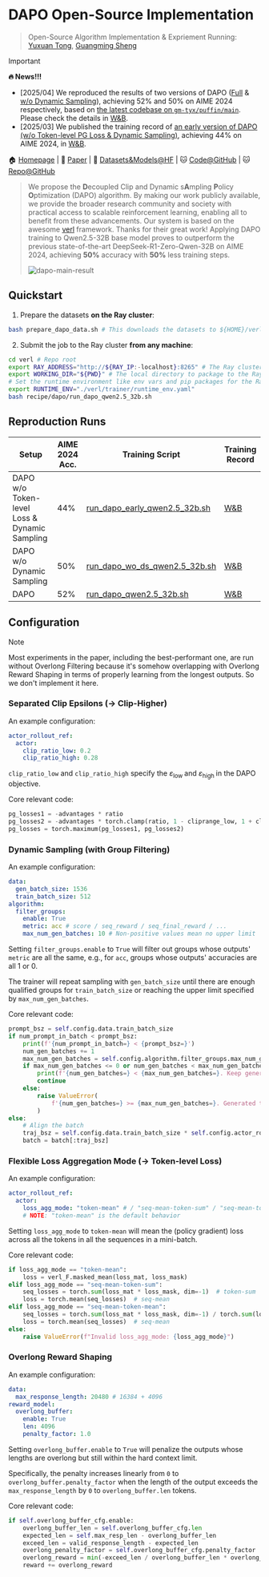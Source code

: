 # DAPO Open-Source Implementation

> Open-Source Algorithm Implementation & Expriement Running: [Yuxuan Tong](https://tongyx361.github.io/), [Guangming Sheng](https://hk.linkedin.com/in/guangming-sheng-b50640211)

> [!IMPORTANT]
>
> **🔥 News!!!**
>
> - [2025/04] We reproduced the results of two versions of DAPO ([Full](./run_dapo_qwen2.5_32b.sh) & [w/o Dynamic Sampling](./run_dapo_wo_ds_qwen2.5_32b.sh)), achieving 52% and 50% on AIME 2024 respectively, based on [the latest codebase on `gm-tyx/puffin/main`](https://github.com/volcengine/verl/tree/gm-tyx/puffin/main/recipe/dapo). Please check the details in [W&B](https://wandb.ai/verl-org/DAPO%20Reproduction%20on%20verl/workspace?nw=wmb4qxfht0n).
> - [2025/03] We published the training record of [an early version of DAPO (w/o Token-level PG Loss & Dynamic Sampling)](./run_dapo_early_qwen2.5_32b.sh), achieving 44% on AIME 2024, in [W&B](https://wandb.ai/verl-org/DAPO%20Reproduction%20on%20verl/workspace?nw=wmb4qxfht0n).

🏠 [Homepage](https://dapo-sia.github.io/) | 📝 [Paper](https://dapo-sia.github.io/static/pdf/dapo_paper.pdf) | 🤗 [Datasets&Models@HF](https://huggingface.co/collections/BytedTsinghua-SIA/dapo-67d7f1517ee33c8aed059da0) | 🐱 [Code@GitHub](https://github.com/volcengine/verl/tree/gm-tyx/puffin/main/recipe/dapo) | 🐱 [Repo@GitHub](https://github.com/BytedTsinghua-SIA/DAPO)

> We propose the **D**ecoupled Clip and Dynamic s**A**mpling **P**olicy **O**ptimization (DAPO) algorithm. By making our work publicly available, we provide the broader research community and society with practical access to scalable reinforcement learning, enabling all to benefit from these advancements. Our system is based on the awesome [verl](https://github.com/volcengine/verl) framework. Thanks for their great work! Applying DAPO training to Qwen2.5-32B base model proves to outperform the previous state-of-the-art DeepSeek-R1-Zero-Qwen-32B on AIME 2024, achieving **50%** accuracy with **50%** less training steps.
>
> ![dapo-main-result](https://dapo-sia.github.io/static/images/score.png)

## Quickstart

1. Prepare the datasets **on the Ray cluster**:

```bash
bash prepare_dapo_data.sh # This downloads the datasets to ${HOME}/verl/data by default
```

2. Submit the job to the Ray cluster **from any machine**:

```bash
cd verl # Repo root
export RAY_ADDRESS="http://${RAY_IP:-localhost}:8265" # The Ray cluster address to connect to
export WORKING_DIR="${PWD}" # The local directory to package to the Ray cluster
# Set the runtime environment like env vars and pip packages for the Ray cluster in yaml
export RUNTIME_ENV="./verl/trainer/runtime_env.yaml"
bash recipe/dapo/run_dapo_qwen2.5_32b.sh
```

## Reproduction Runs

| Setup                                        | AIME 2024 Acc. | Training Script                                                  | Training Record                                                                           |
| -------------------------------------------- | -------------- | ---------------------------------------------------------------- | ----------------------------------------------------------------------------------------- |
| DAPO w/o Token-level Loss & Dynamic Sampling | 44%            | [run_dapo_early_qwen2.5_32b.sh](./run_dapo_early_qwen2.5_32b.sh) | [W&B](https://wandb.ai/verl-org/DAPO%20Reproduction%20on%20verl/workspace?nw=wmb4qxfht0n) |
| DAPO w/o Dynamic Sampling                    | 50%            | [run_dapo_wo_ds_qwen2.5_32b.sh](./run_dapo_wo_ds_qwen2.5_32b.sh) | [W&B](https://wandb.ai/verl-org/DAPO%20Reproduction%20on%20verl/workspace?nw=wmb4qxfht0n) |
| DAPO                                         | 52%            | [run_dapo_qwen2.5_32b.sh](./run_dapo_qwen2.5_32b.sh)             | [W&B](https://wandb.ai/verl-org/DAPO%20Reproduction%20on%20verl/workspace?nw=wmb4qxfht0n) |

## Configuration

> [!NOTE]
> Most experiments in the paper, including the best-performant one, are run without Overlong Filtering because it's somehow overlapping with Overlong Reward Shaping in terms of properly learning from the longest outputs. So we don't implement it here.

### Separated Clip Epsilons (-> Clip-Higher)

An example configuration:

```yaml
actor_rollout_ref:
  actor:
    clip_ratio_low: 0.2
    clip_ratio_high: 0.28
```

`clip_ratio_low` and `clip_ratio_high` specify the $\varepsilon_{\text {low }}$ and $\varepsilon_{\text {high }}$ in the DAPO objective.

Core relevant code:

```python
pg_losses1 = -advantages * ratio
pg_losses2 = -advantages * torch.clamp(ratio, 1 - cliprange_low, 1 + cliprange_high)
pg_losses = torch.maximum(pg_losses1, pg_losses2)
```

### Dynamic Sampling (with Group Filtering)

An example configuration:

```yaml
data:
  gen_batch_size: 1536
  train_batch_size: 512
algorithm:
  filter_groups:
    enable: True
    metric: acc # score / seq_reward / seq_final_reward / ...
    max_num_gen_batches: 10 # Non-positive values mean no upper limit
```

Setting `filter_groups.enable` to `True` will filter out groups whose outputs' `metric` are all the same, e.g., for `acc`, groups whose outputs' accuracies are all 1 or 0.

The trainer will repeat sampling with `gen_batch_size` until there are enough qualified groups for `train_batch_size` or reaching the upper limit specified by `max_num_gen_batches`.

Core relevant code:

```python
prompt_bsz = self.config.data.train_batch_size
if num_prompt_in_batch < prompt_bsz:
    print(f'{num_prompt_in_batch=} < {prompt_bsz=}')
    num_gen_batches += 1
    max_num_gen_batches = self.config.algorithm.filter_groups.max_num_gen_batches
    if max_num_gen_batches <= 0 or num_gen_batches < max_num_gen_batches:
        print(f'{num_gen_batches=} < {max_num_gen_batches=}. Keep generating...')
        continue
    else:
        raise ValueError(
            f'{num_gen_batches=} >= {max_num_gen_batches=}. Generated too many. Please check your data.'
        )
else:
    # Align the batch
    traj_bsz = self.config.data.train_batch_size * self.config.actor_rollout_ref.rollout.n
    batch = batch[:traj_bsz]
```

### Flexible Loss Aggregation Mode (-> Token-level Loss)

An example configuration:

```yaml
actor_rollout_ref:
  actor:
    loss_agg_mode: "token-mean" # / "seq-mean-token-sum" / "seq-mean-token-mean"
    # NOTE: "token-mean" is the default behavior
```

Setting `loss_agg_mode` to `token-mean` will mean the (policy gradient) loss across all the tokens in all the sequences in a mini-batch.

Core relevant code:

```python
if loss_agg_mode == "token-mean":
    loss = verl_F.masked_mean(loss_mat, loss_mask)
elif loss_agg_mode == "seq-mean-token-sum":
    seq_losses = torch.sum(loss_mat * loss_mask, dim=-1)  # token-sum
    loss = torch.mean(seq_losses)  # seq-mean
elif loss_agg_mode == "seq-mean-token-mean":
    seq_losses = torch.sum(loss_mat * loss_mask, dim=-1) / torch.sum(loss_mask, dim=-1)  # token-mean
    loss = torch.mean(seq_losses)  # seq-mean
else:
    raise ValueError(f"Invalid loss_agg_mode: {loss_agg_mode}")
```

### Overlong Reward Shaping

An example configuration:

```yaml
data:
  max_response_length: 20480 # 16384 + 4096
reward_model:
  overlong_buffer:
    enable: True
    len: 4096
    penalty_factor: 1.0
```

Setting `overlong_buffer.enable` to `True` will penalize the outputs whose lengths are overlong but still within the hard context limit.

Specifically, the penalty increases linearly from `0` to `overlong_buffer.penalty_factor` when the length of the output exceeds the `max_response_length` by `0` to `overlong_buffer.len` tokens.

Core relevant code:

```python
if self.overlong_buffer_cfg.enable:
    overlong_buffer_len = self.overlong_buffer_cfg.len
    expected_len = self.max_resp_len - overlong_buffer_len
    exceed_len = valid_response_length - expected_len
    overlong_penalty_factor = self.overlong_buffer_cfg.penalty_factor
    overlong_reward = min(-exceed_len / overlong_buffer_len * overlong_penalty_factor, 0)
    reward += overlong_reward
```
